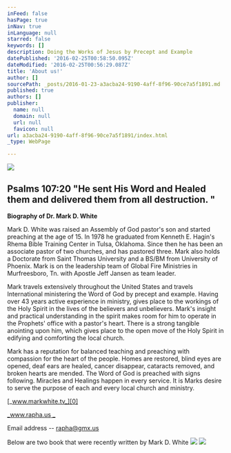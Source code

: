 ```yaml
---
inFeed: false
hasPage: true
inNav: true
inLanguage: null
starred: false
keywords: []
description: Doing the Works of Jesus by Precept and Example
datePublished: '2016-02-25T00:58:50.095Z'
dateModified: '2016-02-25T00:56:29.087Z'
title: 'About us!'
author: []
sourcePath: _posts/2016-01-23-a3acba24-9190-4aff-8f96-90ce7a5f1891.md
published: true
authors: []
publisher:
  name: null
  domain: null
  url: null
  favicon: null
url: a3acba24-9190-4aff-8f96-90ce7a5f1891/index.html
_type: WebPage

---
```

![](https://the-grid-user-content.s3-us-west-2.amazonaws.com/9768931e-2986-4a7b-ab0e-d52d0792952c.jpg)

## Psalms 107:20 "He sent His Word and Healed them and delivered them from all destruction. "

**Biography of Dr. Mark D. White**

Mark D. White was raised an Assembly of God pastor's son and started preaching at the age of 15\. In 1978 he graduated from Kenneth E. Hagin's Rhema Bible Training Center in Tulsa, Oklahoma. Since then he has been an associate pastor of two churches, and has pastored three. Mark also holds a Doctorate from Saint Thomas University and a BS/BM from University of Phoenix. Mark is on the leadership team of Global Fire Ministries in Murfreesboro, Tn. with Apostle Jeff Jansen as team leader. 

Mark travels extensively throughout the United States and travels International ministering the Word of God by precept and example. Having over 43 years active experience in ministry, gives place to the workings of the Holy Spirit in the lives of the believers and unbelievers. Mark's insight and practical understanding in the spirit makes room for him to operate in the Prophets' office with a pastor's heart. There is a strong tangible anointing upon him, which gives place to the open move of the Holy Spirit in edifying and comforting the local church. 

Mark has a reputation for balanced teaching and preaching with compassion for the heart of the people. Homes are restored, blind eyes are opened, deaf ears are healed, cancer disappear, cataracts removed, and broken hearts are mended. The Word of God is preached with signs following. Miracles and Healings happen in every service. It is Marks desire to serve the purpose of each and every local church and ministry. 

[_www.markwhite.tv_][0]

[_www.rapha.us _][1]

Email address -- rapha@gmx.us 

Below are two book that were recently written by Mark D. White
![](https://the-grid-user-content.s3-us-west-2.amazonaws.com/64ac1183-9ae7-4f80-9d62-d48243a02fcf.jpg)
![](https://the-grid-user-content.s3-us-west-2.amazonaws.com/07c37bc7-af6f-4e63-8da3-abf1cf712815.jpg)

[0]: www.markwhite.tv
[1]: www.rapha.us